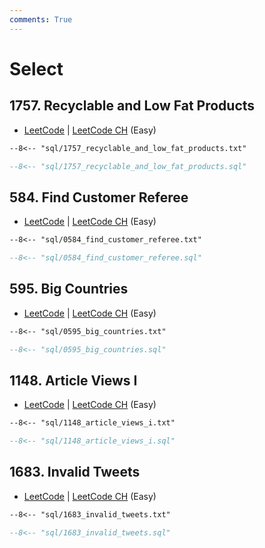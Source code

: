 ```yaml
---
comments: True
---
```


# Select

## 1757. Recyclable and Low Fat Products

-   [LeetCode](https://leetcode.com/problems/recyclable-and-low-fat-products/) | [LeetCode CH](https://leetcode.cn/problems/recyclable-and-low-fat-products/) (Easy)

```txt
--8<-- "sql/1757_recyclable_and_low_fat_products.txt"
```
```sql
--8<-- "sql/1757_recyclable_and_low_fat_products.sql"
```


## 584. Find Customer Referee

-   [LeetCode](https://leetcode.com/problems/find-customer-referee/) | [LeetCode CH](https://leetcode.cn/problems/find-customer-referee/) (Easy)

```txt
--8<-- "sql/0584_find_customer_referee.txt"
```
```sql
--8<-- "sql/0584_find_customer_referee.sql"
```


## 595. Big Countries

-   [LeetCode](https://leetcode.com/problems/big-countries/) | [LeetCode CH](https://leetcode.cn/problems/big-countries/) (Easy)

```txt
--8<-- "sql/0595_big_countries.txt"
```
```sql
--8<-- "sql/0595_big_countries.sql"
```


## 1148. Article Views I

-   [LeetCode](https://leetcode.com/problems/article-views-i/) | [LeetCode CH](https://leetcode.cn/problems/article-views-i/) (Easy)

```txt
--8<-- "sql/1148_article_views_i.txt"
```
```sql
--8<-- "sql/1148_article_views_i.sql"
```


## 1683. Invalid Tweets

-   [LeetCode](https://leetcode.com/problems/invalid-tweets/) | [LeetCode CH](https://leetcode.cn/problems/invalid-tweets/) (Easy)

```txt
--8<-- "sql/1683_invalid_tweets.txt"
```
```sql
--8<-- "sql/1683_invalid_tweets.sql"
```
